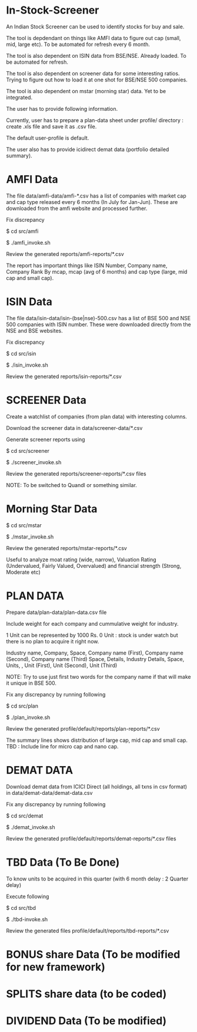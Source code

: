 # In-Stock-Screener

An Indian Stock Screener can be used to identify stocks for buy and sale.

The tool is depdendant on things like AMFI data to figure out cap (small, mid, large etc). To be automated for refresh every 6 month.

The tool is also dependent on ISIN data from BSE/NSE. Already loaded. To be automated for refresh.

The tool is also dependent on screener data for some interesting ratios. Trying to figure out how to load it at one shot for BSE/NSE 500 companies.

The tool is also dependent on mstar (morning star) data. Yet to be integrated.

The user has to provide following information.

Currently, user has to prepare a plan-data sheet under profile/ directory : create .xls file and save it as .csv file.

The default user-profile is default.

The user also has to provide icidirect demat data (portfolio detailed summary).


# AMFI Data
The file data/amfi-data/amfi-\*.csv has a list of companies with market cap and cap type released every 6 months (In July for Jan-Jun).
These are downloaded from the amfi website and processed further.

Fix discrepancy

$ cd src/amfi

$ ./amfi_invoke.sh

Review the generated reports/amfi-reports/\*.csv

The report has important things like ISIN Number, Company name, Company Rank By mcap, mcap (avg of 6 months) and cap type (large, mid cap and small cap).

# ISIN Data

The file data/isin-data/isin-(bse|nse)-500.csv has a list of BSE 500 and NSE 500 companies with ISIN number.
These were downloaded directly from the NSE and BSE websites.

Fix discrepancy

  $ cd src/isin
  
  $ ./isin_invoke.sh
  
Review the generated reports/isin-reports/\*.csv


 # SCREENER Data
 
 Create a watchlist of companies (from plan data) with interesting columns.
 
 Download the screener data in data/screener-data/\*.csv
 
 Generate screener reports using
 
 $ cd src/screener
 
 $ ./screener_invoke.sh
 
 Review the generated reports/screener-reports/\*.csv files
 
 NOTE: To be switched to Quandl or something similar.

 # Morning Star Data

 $ cd src/mstar
 
 $ ./mstar_invoke.sh

Review the generated reports/mstar-reports/\*.csv

Useful to analyze moat rating (wide, narrow), Valuation Rating (Undervalued, Fairly Valued, Overvalued) 
and financial strength (Strong, Moderate etc)

# PLAN DATA

Prepare data/plan-data/plan-data.csv file

Include weight for each company and cummulative weight for industry.

1 Unit can be represented by 1000 Rs.
0 Unit : stock is under watch but there is no plan to acquire it right now.

Industry name,  Company, Space, Company name (First), Company name (Second), Company name (Third)
Space,          Details, Industry Details,
Space,          Units, <cummuulative units>, Unit (First), Unit (Second), Unit (Third)


NOTE: Try to use just first two words for the company name if that will make it unique in BSE 500.

Fix any discrepancy by running following

 $ cd src/plan
 
 $ ./plan_invoke.sh

Review the generated profile/default/reports/plan-reports/\*.csv

The summary lines shows distribution of large cap, mid cap and small cap.
TBD : Include line for micro cap and nano cap.


# DEMAT DATA

Download demat data from ICICI Direct (all holdings, all txns in csv format) in data/demat-data/demat-data.csv 

Fix any discrepancy by running following

 $ cd src/demat
 
 $ ./demat_invoke.sh
 
 Review the generated profile/default/reports/demat-reports/\*.csv files
 


 # TBD Data (To Be Done)
  
To know units to be acquired in this quarter (with 6 month delay : 2 Quarter delay)

Execute following

   $ cd src/tbd
   
   $ ./tbd-invoke.sh

Review the generated files profile/default/reports/tbd-reports/\*.csv


# BONUS share Data (To be modified for new framework)
# SPLITS share data (to be coded)
# DIVIDEND Data (To be modified)
